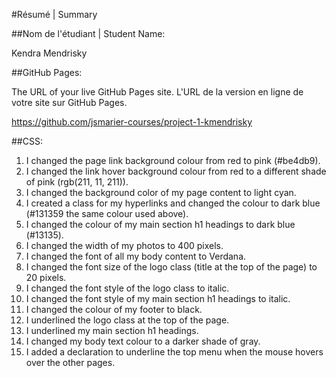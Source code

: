 #Résumé | Summary

##Nom de l'étudiant | Student Name:

Kendra Mendrisky

##GitHub Pages:

The URL of your live GitHub Pages site. L'URL de la version en ligne de votre site sur GitHub Pages.

https://github.com/jsmarier-courses/project-1-kmendrisky

##CSS:

1. I changed the page link background colour from red to pink (#be4db9).
2. I changed the link hover background colour from red to a different shade of pink (rgb(211, 11, 211)).
3. I changed the background color of my page content to light cyan.
4. I created a class for my hyperlinks and changed the colour to dark blue (#131359 the same colour used above).
5. I changed the colour of my main section h1 headings to dark blue (#13135).
6. I changed the width of my photos to 400 pixels.
7. I changed the font of all my body content to Verdana.
8. I changed the font size of the logo class (title at the top of the page) to 20 pixels.
9. I changed the font style of the logo class to italic.
10. I changed the font style of my main section h1 headings to italic.
11. I changed the colour of my footer to black.
12. I underlined the logo class at the top of the page.
13. I underlined my main section h1 headings.
14. I changed my body text colour to a darker shade of gray.
15. I added a declaration to underline the top menu when the mouse hovers over the other pages.
